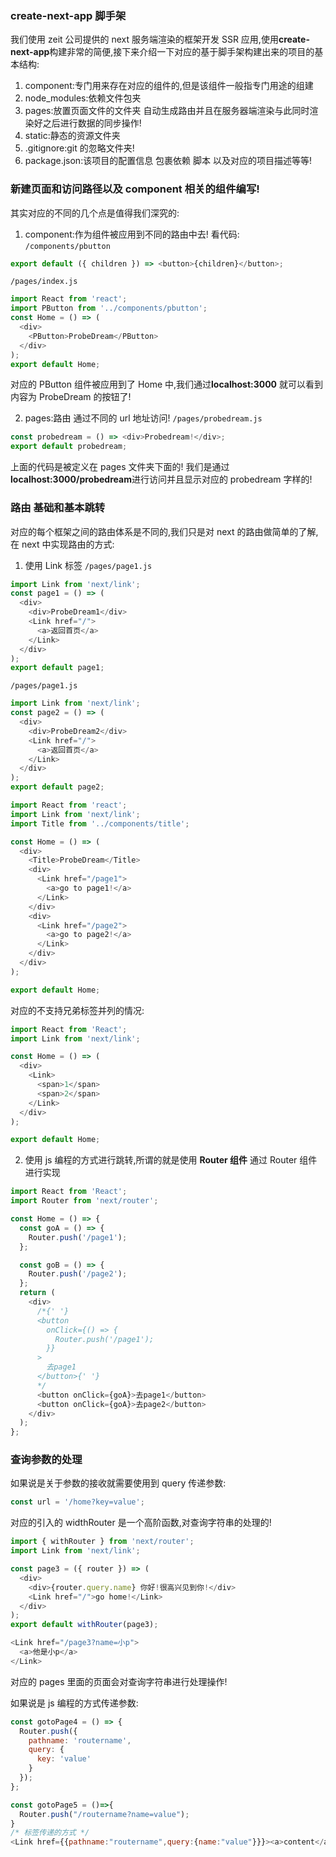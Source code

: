 ### create-next-app 脚手架

我们使用 zeit 公司提供的 next 服务端渲染的框架开发 SSR 应用,使用**create-next-app**构建非常的简便,接下来介绍一下对应的基于脚手架构建出来的项目的基本结构:

1. component:专门用来存在对应的组件的,但是该组件一般指专门用途的组建
2. node_modules:依赖文件包夹
3. pages:放置页面文件的文件夹 自动生成路由并且在服务器端渲染与此同时渲染好之后进行数据的同步操作!
4. static:静态的资源文件夹
5. .gitignore:git 的忽略文件夹!
6. package.json:该项目的配置信息 包裹依赖 脚本 以及对应的项目描述等等!

### 新建页面和访问路径以及 component 相关的组件编写!

其实对应的不同的几个点是值得我们深究的:

1. component:作为组件被应用到不同的路由中去! 看代码:
   `/components/pbutton`

```js
export default ({ children }) => <button>{children}</button>;
```

`/pages/index.js`

```js
import React from 'react';
import PButton from '../components/pbutton';
const Home = () => (
  <div>
    <PButton>ProbeDream</PButton>
  </div>
);
export default Home;
```

对应的 PButton 组件被应用到了 Home 中,我们通过**localhost:3000** 就可以看到 内容为 ProbeDream 的按钮了!

2. pages:路由 通过不同的 url 地址访问!
   `/pages/probedream.js`

```js
const probedream = () => <div>Probedream!</div>;
export default probedream;
```

上面的代码是被定义在 pages 文件夹下面的! 我们是通过**localhost:3000/probedream**进行访问并且显示对应的 probedream 字样的!

### 路由 基础和基本跳转

对应的每个框架之间的路由体系是不同的,我们只是对 next 的路由做简单的了解,在 next 中实现路由的方式:

1. 使用 Link 标签
   `/pages/page1.js`

```js
import Link from 'next/link';
const page1 = () => (
  <div>
    <div>ProbeDream1</div>
    <Link href="/">
      <a>返回首页</a>
    </Link>
  </div>
);
export default page1;
```

`/pages/page1.js`

```js
import Link from 'next/link';
const page2 = () => (
  <div>
    <div>ProbeDream2</div>
    <Link href="/">
      <a>返回首页</a>
    </Link>
  </div>
);
export default page2;
```

```js
import React from 'react';
import Link from 'next/link';
import Title from '../components/title';

const Home = () => (
  <div>
    <Title>ProbeDream</Title>
    <div>
      <Link href="/page1">
        <a>go to page1!</a>
      </Link>
    </div>
    <div>
      <Link href="/page2">
        <a>go to page2!</a>
      </Link>
    </div>
  </div>
);

export default Home;
```

对应的不支持兄弟标签并列的情况:

```js
import React from 'React';
import Link from 'next/link';

const Home = () => (
  <div>
    <Link>
      <span>1</span>
      <span>2</span>
    </Link>
  </div>
);

export default Home;
```

2. 使用 js 编程的方式进行跳转,所谓的就是使用 **Router 组件**
   通过 Router 组件进行实现

```js
import React from 'React';
import Router from 'next/router';

const Home = () => {
  const goA = () => {
    Router.push('/page1');
  };

  const goB = () => {
    Router.push('/page2');
  };
  return (
    <div>
      /*{' '}
      <button
        onClick={() => {
          Router.push('/page1');
        }}
      >
        去page1
      </button>{' '}
      */
      <button onClick={goA}>去page1</button>
      <button onClick={goA}>去page2</button>
    </div>
  );
};
```

### 查询参数的处理

如果说是关于参数的接收就需要使用到 query 传递参数:

```js
const url = '/home?key=value';
```

对应的引入的 widthRouter 是一个高阶函数,对查询字符串的处理的!

```js
import { withRouter } from 'next/router';
import Link from 'next/link';

const page3 = ({ router }) => (
  <div>
    <div>{router.query.name} 你好!很高兴见到你!</div>
    <Link href="/">go home!</Link>
  </div>
);
export default withRouter(page3);
```

```js
<Link href="/page3?name=小p">
  <a>他是小p</a>
</Link>
```

对应的 pages 里面的页面会对查询字符串进行处理操作!

如果说是 js 编程的方式传递参数:

```js
const gotoPage4 = () => {
  Router.push({
    pathname: 'routername',
    query: {
      key: 'value'
    }
  });
};

const gotoPage5 = ()=>{
  Router.push("/routername?name=value");
}
/* 标签传递的方式 */
<Link href={{pathname:"routername",query:{name:"value"}}}><a>content</a></Link>

```
